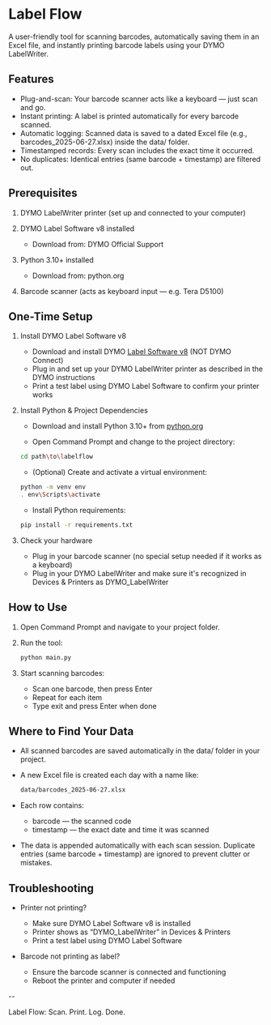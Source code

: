 # Label Flow

A user-friendly tool for scanning barcodes, automatically saving them in an Excel file, and instantly printing barcode labels using your DYMO LabelWriter.


## Features

- Plug-and-scan: Your barcode scanner acts like a keyboard — just scan and go.
- Instant printing: A label is printed automatically for every barcode scanned.
- Automatic logging: Scanned data is saved to a dated Excel file (e.g., barcodes_2025-06-27.xlsx) inside the data/ folder.
- Timestamped records: Every scan includes the exact time it occurred.
- No duplicates: Identical entries (same barcode + timestamp) are filtered out.


## Prerequisites
1. DYMO LabelWriter printer (set up and connected to your computer)

2. DYMO Label Software v8 installed
    - Download from: DYMO Official Support

3. Python 3.10+ installed
    - Download from: python.org

4. Barcode scanner (acts as keyboard input — e.g. Tera D5100)


## One-Time Setup

1. Install DYMO Label Software v8
    - Download and install DYMO [Label Software v8](https://www.dymo.com/support?cfid=dymo-compatibility-chart) (NOT DYMO Connect)
    - Plug in and set up your DYMO LabelWriter printer as described in the DYMO instructions
    - Print a test label using DYMO Label Software to confirm your printer works

2. Install Python & Project Dependencies
    - Download and install Python 3.10+ from [python.org](https://www.python.org/downloads/release/python-3100/)

    - Open Command Prompt and change to the project directory:

    ```bash
    cd path\to\labelflow
    ```
    - (Optional) Create and activate a virtual environment:
    ```bash
    python -m venv env
    . env\Scripts\activate
    ```

    - Install Python requirements:
    ```bash
    pip install -r requirements.txt
    ```

3. Check your hardware
    - Plug in your barcode scanner (no special setup needed if it works as a keyboard)
    - Plug in your DYMO LabelWriter and make sure it's recognized in Devices & Printers as DYMO_LabelWriter


## How to Use
1. Open Command Prompt and navigate to your project folder.

2. Run the tool:
    ```bash
    python main.py
    ```

3. Start scanning barcodes:
    - Scan one barcode, then press Enter
    - Repeat for each item
    - Type exit and press Enter when done


## Where to Find Your Data
- All scanned barcodes are saved automatically in the data/ folder in your project.

- A new Excel file is created each day with a name like:
    ```bash
    data/barcodes_2025-06-27.xlsx
    ```

- Each row contains:
    - barcode — the scanned code
    - timestamp — the exact date and time it was scanned

- The data is appended automatically with each scan session.
    Duplicate entries (same barcode + timestamp) are ignored to prevent clutter or mistakes.

## Troubleshooting
- Printer not printing?
    - Make sure DYMO Label Software v8 is installed
    - Printer shows as “DYMO_LabelWriter” in Devices & Printers
    - Print a test label using DYMO Label Software

- Barcode not printing as label?
    - Ensure the barcode scanner is connected and functioning
    - Reboot the printer and computer if needed

--

Label Flow: Scan. Print. Log. Done.






